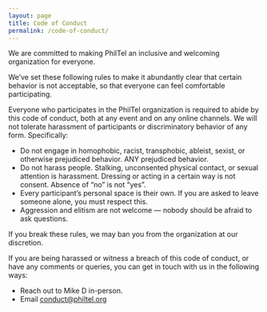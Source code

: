 ```yaml
---
layout: page
title: Code of Conduct
permalink: /code-of-conduct/
---
```


We are committed to making PhilTel an inclusive and welcoming organization for everyone.

We’ve set these following rules to make it abundantly clear that certain behavior is not acceptable, so that everyone can feel comfortable participating.

Everyone who participates in the PhilTel organization is required to abide by this code of conduct, both at any event and on any online channels. We will not tolerate harassment of participants or discriminatory behavior of any form. Specifically:

* Do not engage in homophobic, racist, transphobic, ableist, sexist, or otherwise prejudiced behavior. ANY prejudiced behavior.
* Do not harass people. Stalking, unconsented physical contact, or sexual attention is harassment. Dressing or acting in a certain way is not consent. Absence of “no” is not “yes”.
* Every participant’s personal space is their own. If you are asked to leave someone alone, you must respect this.
* Aggression and elitism are not welcome — nobody should be afraid to ask questions.

If you break these rules, we may ban you from the organization at our discretion.

If you are being harassed or witness a breach of this code of conduct, or have any comments or queries, you can get in touch with us in the following ways:

* Reach out to Mike D in-person.
* Email <conduct@philtel.org>
